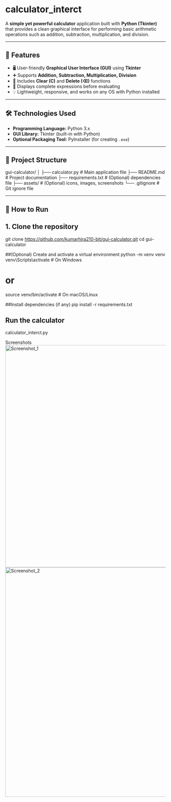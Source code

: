 # calculator_interct

A **simple yet powerful calculator** application built with **Python (Tkinter)** that provides a clean graphical interface for performing basic arithmetic operations such as addition, subtraction, multiplication, and division.

---

## 📌 Features

- 🖥️ User-friendly **Graphical User Interface (GUI)** using **Tkinter**  
- ➕ Supports **Addition, Subtraction, Multiplication, Division**  
- 🔄 Includes **Clear (C)** and **Delete (⌫)** functions  
- 🧾 Displays complete expressions before evaluating  
- 💡 Lightweight, responsive, and works on any OS with Python installed  

---

## 🛠️ Technologies Used

- **Programming Language:** Python 3.x  
- **GUI Library:** Tkinter (built-in with Python)  
- **Optional Packaging Tool:** PyInstaller (for creating `.exe`)

---

## 📂 Project Structure

gui-calculator/
│
├── calculator.py # Main application file
├── README.md # Project documentation
├── requirements.txt # (Optional) dependencies file
├── assets/ # (Optional) icons, images, screenshots
└── .gitignore # Git ignore file


---

## 🚀 How to Run

## 1. Clone the repository

git clone https://github.com/kumarhira210-bit/gui-calculator.git
cd gui-calculator

##(Optional) Create and activate a virtual environment
python -m venv venv
venv\Scripts\activate      # On Windows
# or
source venv/bin/activate   # On macOS/Linux

##Install dependencies (if any)
pip install -r requirements.txt

## Run the calculator
calculator_interct.py


Screenshots
<img width="1366" height="697" alt="Screenshot_1" src="https://github.com/user-attachments/assets/70a1b582-db32-4309-ba9b-eb1d220196c7" />
<img width="1366" height="720" alt="Screenshot_2" src="https://github.com/user-attachments/assets/365aa812-29d7-446a-b844-a08ac0a7b899" />




